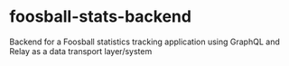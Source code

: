 # foosball-stats-backend
Backend for a Foosball statistics tracking application using GraphQL and Relay as a data transport layer/system
